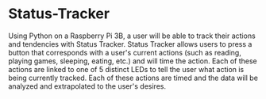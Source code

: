 # Status-Tracker
Using Python on a Raspberry Pi 3B, a user will be able to track their actions and tendencies with Status Tracker. Status Tracker allows users to press a button that corresponds with a user's current actions (such as reading, playing games, sleeping, eating, etc.) and will time the action. Each of these actions are linked to one of 5 distinct LEDs to tell the user what action is being currently tracked. Each of these actions are timed and the data will be analyzed and extrapolated to the user's desires. 
